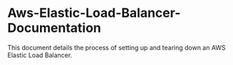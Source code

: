 # Aws-Elastic-Load-Balancer-Documentation
This document details the process of setting up and tearing down an AWS Elastic Load Balancer.
